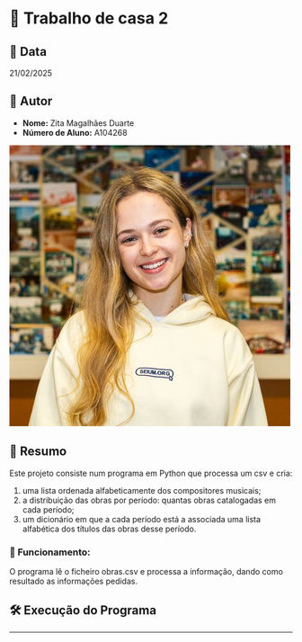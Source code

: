 # 📌 Trabalho de casa 2

## 📅 Data
21/02/2025

## 👤 Autor
- **Nome:** Zita Magalhães Duarte
- **Número de Aluno:** A104268

![Zita Duarte](../zitaduarte.jpeg)

## 📖 Resumo
Este projeto consiste num programa em Python que processa um csv e cria: 
1. uma lista ordenada alfabeticamente dos compositores musicais;
2. a distribuição das obras por período: quantas obras catalogadas em cada período;
3. um dicionário em que a cada período está a associada uma lista alfabética dos títulos das obras desse período.

### 🔹 Funcionamento:
O programa lê o ficheiro obras.csv e processa a informação, dando como resultado as informações pedidas.


## 🛠️ Execução do Programa


---
